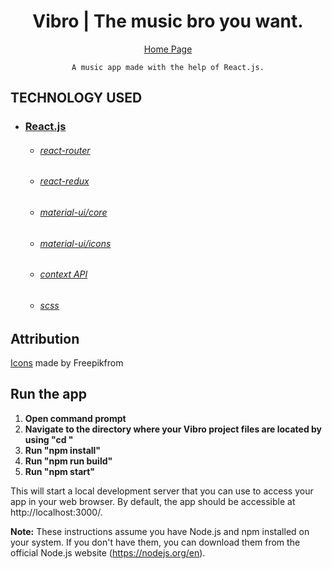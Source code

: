<h1 align="center">
   Vibro | The music bro you want.
</h1>

<div align="center">

[Home Page]()

    A music app made with the help of React.js.
    
</div>

## TECHNOLOGY USED

* ### [React.js](https://reactjs.org/)
    * ###### [react-router](https://github.com/ReactTraining/react-router#readme)
    * ###### [react-redux](https://react-redux.js.org/)
    * ###### [material-ui/core](https://www.npmjs.com/package/@material-ui/core)
    * ###### [material-ui/icons](https://www.npmjs.com/package/@material-ui/icons)
    * ###### [context API](https://reactjs.org/docs/context.html)
    * ###### [scss](https://sass-lang.com/)
   

## Attribution
    
[Icons](www.flaticon.com) made by Freepikfrom

## Run the app
1. **Open command prompt**
2. **Navigate to the directory where your Vibro project files are located by using "cd <path>"**
3. **Run "npm install"**
4. **Run "npm run build"**
5. **Run "npm start"**

This will start a local development server that you can use to access your app in your web browser. By default, the app should be accessible at http://localhost:3000/.

**Note:** These instructions assume you have Node.js and npm installed on your system. If you don't have them, you can download them from the official Node.js website (https://nodejs.org/en).
